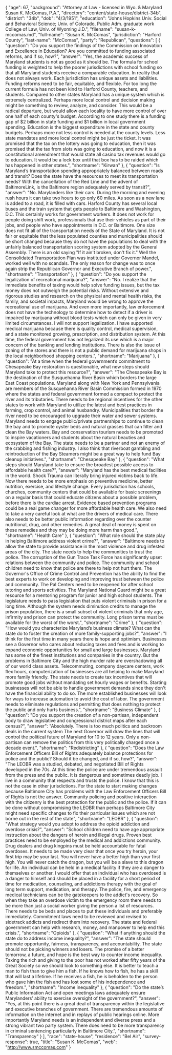 {
  "age": 67,
  "background": "Attorney at Law - licensed in Wyo. & Maryland  Susan K. McComas, P.A.",
  "directory": "content/state-house/district-34b",
  "district": "34b",
  "dob": "4/3/1951",
  "education": "Johns Hopkins Univ.  Social and Behavioral Science; Univ. of Colorado, Public Adm.  graduate work College of Law, Univ. of Wyoming J.D.",
  "filename": "susan-k-mccomas.md",
  "full-name": "Susan K. McComas",
  "jurisdiction": "Harford County",
  "last-name": "McComas",
  "party": "Republican",
  "questions": [
    {
      "question": "Do you support the findings of the Commission on Innovation and Excellence in Education? Are you committed to funding associated reforms, and if so, how?",
      "answer": "Yes, the academic success of Maryland students is not as good as it should be.  The formula for school funding is weighted to help the poorer jurisdictions with school funding so that all Maryland students receive a comparable education.  In reality that does not always work.  Each jurisdiction has unique assets and liabilities.  Funding reforms need to be fair, equitable, and flexible.  For too long the current formula has not been kind to Harford County, teachers, and students.  Compared to other states Maryland has a unique system which is extremely centralized.   Perhaps more local control and decision making might be something to review, analyze, and consider.  This would be a radical departure, but would allow each locality to have more control of over one half of each county's budget.  According to  one study there is a funding gap of $2 billion in state funding and $1 billion in local government spending.  Education is the biggest expenditure in the state and county budgets.  Perhaps more not less control is needed at the county levels.   Less state mandates and more local control might be just the ticket.  It was promised that the tax on the lottery was going to education, then it was promised that the tax from slots was going to education, and now it is a constitutional amendment that would state all casino tax revenues would go to education.  It would be a lock box until that box has to be raided which has happened in other states.",
      "shortname": "Kirwan"
    },
    {
      "question": "Is Maryland’s transportation spending appropriately balanced between roads and transit? Does the state have the resources to meet its transportation needs? With the cancellation of the Red Line and the advent of BaltimoreLink, is the Baltimore region adequately served by transit?",
      "answer": "No.  Marylanders like their cars.  During the morning and evening rush hours it can take two hours to go only 60 miles.  As soon as a new lane is added to a road, it is filled with cars.  Harford County has several local buses and the train system that gets people to Baltimore and Washington, D.C.  This certainly works for government workers.  It does not work for people doing shift work, professionals that use their vehicles as part of their jobs, and people who have appointments in D.C. or Baltimore.  One size does not fit all of the transportation needs of the State of Maryland.  It is not fair or equitable that the less populated counties and municipalities should be short changed because they do not have the populations to deal with the unfairly balanced transportation scoring system adopted by the General Assembly.  There is an old saying  \"If it ain't broken, don't fix it.\"  Well the Consolidated Transportation Plan was instituted under Governor Mandel, worked well with no scandals.  The only reason for change was to once again strip the Republican Governor and Executive Branch of power.",
      "shortname": "Transportation"
    },
    {
      "question": "Do you support the legalization of recreational marijuana?",
      "answer": "No.  I realize that the immediate benefits of taxing would help solve funding issues, but the tax money  does not outweigh the potential risks.  Without extensive and rigorous studies and research on the physical and mental health risks, the family, and societal impacts, Maryland would be wrong to approve the recreational use of marijuana.  And even more importantly, law enforcement does not have the technology to determine how to detect if a driver is impaired by marijuana without blood tests which can only be given in very limited circumstances.  I will not support legalization.   I have supported medical marijuana because there is quality control, medical supervision, and a state monitored growing, prescription, and distribution  system.  At this time, the federal government has not legalized its use which is a major concern of the banking and lending institutions.  There is also the issue of zoning of the stores and there is not a public demand for marijuana shops in the local neighborhood shopping centers.",
      "shortname": "Marijuana"
    },
    {
      "question": "At a time when the federal government’s commitment to Chesapeake Bay restoration is questionable, what new steps should Maryland take to protect this resource?",
      "answer": "The Chesapeake Bay is the destination of the Susquehanna River Basin which borders the large East Coast populations.  Maryland along with  New York and Pennsylvania are members of the Susquehanna River Basin Commission formed in 1970 where the states and federal government formed a compact to protect the river and its tributaries.  There needs to be regional incentives for the other states to work with Maryland to utilize the latest and best practices in farming, crop control, and animal husbandry.  Municipalities that border the river need to be encouraged to upgrade their water and sewer systems.   Maryland needs to engage public/private partnerships to continue to clean the bay and to promote oyster beds and natural grasses that can filter and clean the Bay waters.  Bay and conservation tourism needs to be promoted to inspire vacationers and students about the natural beauties and ecosystem of the Bay.   The state needs to be a partner and not an enemy of the crabbing and fishing industry.   I also think that riverboat gambling and reintroduction of the  Bay Steamers might be a great way to help fund Bay cleanup initiatives.",
      "shortname": "Chesapeake Bay"
    },
    {
      "question": "What steps should Maryland take to ensure the broadest possible access to affordable health care?",
      "answer": "Maryland has the best medical facilities in the world.   Shock Trauma can literally bring injured victims back to life.  Now there needs to be more emphasis on preventive medicine, better nutrition, exercise, and lifestyle change.  Every jurisdiction has schools, churches, community centers that could be available for basic screenings on a regular basis that could educate citizens about  a possible problem, before there is the cardiac arrest.   Evidence based prevention programs could be a real game changer for more affordable health care.  We also need to take a very careful look at what are the drivers of medical care.  There also needs to be better public information regarding over the counter nutritional, drug, and other remedies.  A great deal of money is spent on these remedies and they may be doing more harm than good.",
      "shortname": "Health Care"
    },
    {
      "question": "What role should the state play in helping Baltimore address violent crime?",
      "answer": "Baltimore needs to allow the state to provide assistance in the most violence and drug infested areas of the city.  The state needs to help the communities to trust the police.  The corruption of the Gun Trace Task Force has significantly upset relations between the community and police.   The community and school children need to know that police are there to help not hurt them.  The Governor's Office of Crime Control and Prevention has the ability to find the best experts to work on developing and improving trust between the police and community.  The Pal Centers need to be reopened for after school tutoring and sports activities.  The Maryland National Guard might be a great resource for a mentoring program for junior and high school students.   The legislature needs to pass legislation that puts violent criminals in prison for a long time.  Although the system needs diminution credits to manage the prison population, there is a small subset of violent criminals that only age, infirmity and prison can  protect the community.  Long prison terms must be available for the worst of the worst.",
      "shortname": "Crime"
    },
    {
      "question": "How would you characterize Maryland’s business climate? What can the state do to foster the creation of more family-supporting jobs?",
      "answer": "I think for the first time in many years there is hope and optimism.  Businesses see a Governor who cares about reducing taxes and fees and is working to expand economic opportunities for small and large businesses.  Maryland has some of the finest institutions and companies in the country.  But the problems in Baltimore City and the high murder rate are overshadowing all of our world class assets.  Telecommuting, company daycare centers, work flex hours, computerization of businesses are all helping to make Maryland more family friendly.  The state needs to create tax incentives that will promote good jobs without mandating  set hourly wages or benefits.   Starting businesses will not be able to handle government demands since they don't have the financial ability to do so.  The more established businesses will look for ways to increase automation to avoid the cost of labor.   The government needs to eliminate regulations and permitting that does nothing to protect the public and only hurts business.",
      "shortname": "Business Climate"
    },
    {
      "question": "Do you support the creation of a non-partisan, independent body to draw legislative and congressional district maps after each census?",
      "answer": "Absolutely.  There is too much politics and backroom deals in the current system  The next Governor will draw the lines that will control the political future of Maryland for 10 to 12 years.  Only a non-partisan can remove the politics from this very politically charged once a decade event.",
      "shortname": "Redistricting"
    },
    {
      "question": "Does the Law Enforcement Officers Bill of Rights adequately balance protections for police and the public? Should it be changed, and if so, how?",
      "answer": "The LEOBR was a studied, debated, and negotiated Bill of Rights developed in the 70s.  At this time the police are under tremendous assault from the press and the public.  It is dangerous and sometimes deadly job.  I live in a community that respects and trusts the police.  I know that this is not the case in other jurisdictions.  For the state to start making changes because Baltimore City has problems with the Law Enforcement Officers Bill of Rights is not the answer.  Community policing and positive interaction with the citizenry is the best protection for the public and the police.  If it can be done without compromising the LEOBR than perhaps Baltimore City might need specific changes to fix their particular issues which are not borne out in the rest of the state",
      "shortname": "LEOBR"
    },
    {
      "question": "What strategy would you adopt to address the opioid addiction and overdose crisis?",
      "answer": "School children need to have age appropriate instruction about the dangers of  heroin and illegal drugs.  Proven best practices need to be employed by the medical and addictions community.  Drug dealers and drug kingpins must be held accountable for fatal overdoses.  It needs to be made very clear that once you try heroin, your first trip may be your last.   You will never have a better high than your first high.  You will never catch the dragon, but you will be a slave to this dragon for life.  An individual can be held in a medical facility if they are a danger to themselves or another.  I would offer that an individual who has overdosed is a danger to himself and  should be placed in a facility for a short period of time for medication, counseling, and addictions therapy with the goal of long term support, medication, and therapy.  The  police, fire, and emergency medical technicians can be the gatekeepers to the addict's recovery.  So when they take an overdose victim to the emergency room there needs to be more than just a social worker giving the person a list of resources.   There needs to be beds and places to put these individuals and preferably immediately.  Commitment laws need to be reviewed and revised to sidetrack addicts and redirect them into recovery.  The state and federal government can help with research, money, and manpower to help end this crisis.",
      "shortname": "Opioids"
    },
    {
      "question": "What if anything should the state do to address income inequality?",
      "answer": "The state should promote opportunity, fairness, transparency, and accountability.  The state should not be picking winners and losers.  The promise of a better tomorrow, a future, and hope is the best way to counter income inequality.  Taxing the rich and giving to the poor has not worked after fifty years of the Great Society so we should look to something else.  It is better to teach a man to fish than to give him a fish.  If he knows how to fish, he has a skill that will last a lifetime.  If he receives a fish, he is beholden to the person who gave him the fish and has lost some of his independence and freedom.",
      "shortname": "Income inequality"
    },
    {
      "question": "Do the state’s Public Information Act and open meetings laws adequately ensure Marylanders’ ability to exercise oversight of the government?",
      "answer": "Yes, at this point there is a great deal of transparency within the legislative and executive branches of government.   There are tremendous amounts of information on the internet and in replays of public hearings online.   More importantly Maryland needs is an independent and diverse press and a strong vibrant two party system.  There does need to be more transparency in criminal sentencing particularly in Baltimore City.",
      "shortname": "Transparency"
    }
  ],
  "race": "state-house",
  "residence": "Bel Air",
  "survey-response": true,
  "title": "Susan K. McComas",
  "web": "http://www.smccomas.com"
}

